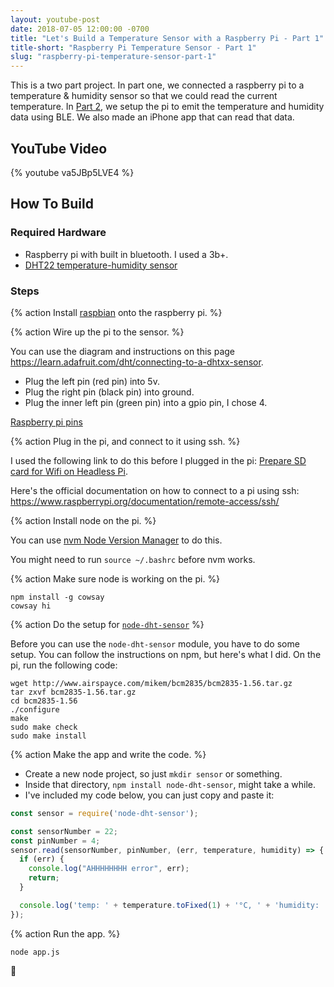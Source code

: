 ```yaml
---
layout: youtube-post
date: 2018-07-05 12:00:00 -0700
title: "Let's Build a Temperature Sensor with a Raspberry Pi - Part 1"
title-short: "Raspberry Pi Temperature Sensor - Part 1"
slug: "raspberry-pi-temperature-sensor-part-1"
---
```


This is a two part project. In part one, we connected a raspberry pi to a temperature & humidity sensor so that we could read the current temperature. In [Part 2](/youtube_projects/02_raspberry-pi-temperature-sensor-part-2.html), we setup the pi to emit the temperature and humidity data using BLE. We also made an iPhone app that can read that data.


## YouTube Video

{% youtube va5JBp5LVE4 %}

## How To Build

### Required Hardware

* Raspberry pi with built in bluetooth. I used a 3b+.
* [DHT22 temperature-humidity sensor](https://www.adafruit.com/product/385)

### Steps

{% action
Install [raspbian](https://www.raspberrypi.org/downloads/raspbian/) onto the raspberry pi.
%}

{% action
Wire up the pi to the sensor.
%}

You can use the diagram and instructions on this page <https://learn.adafruit.com/dht/connecting-to-a-dhtxx-sensor>.

- Plug the left pin (red pin) into 5v.
- Plug the right pin (black pin) into ground.
- Plug the inner left pin (green pin) into a gpio pin, I chose 4.

[Raspberry pi pins](https://www.raspberrypi.org/documentation/usage/gpio/)


{% action
Plug in the pi, and connect to it using ssh.
%}

I used the following link to do this before I plugged in the pi: [Prepare SD card for Wifi on Headless Pi](https://raspberrypi.stackexchange.com/questions/10251/prepare-sd-card-for-wifi-on-headless-pi).

Here's the official documentation on how to connect to a pi using ssh: <https://www.raspberrypi.org/documentation/remote-access/ssh/>

{% action
Install node on the pi.
%}

You can use [nvm Node Version Manager](https://github.com/creationix/nvm) to do this.

You might need to run `source ~/.bashrc` before nvm works.

{% action
Make sure node is working on the pi.
%}

```shell
npm install -g cowsay
cowsay hi
```

{% action
Do the setup for [`node-dht-sensor`](https://www.npmjs.com/package/node-dht-sensor)
%}

Before you can use the `node-dht-sensor` module, you have to do some setup. You can follow the instructions on npm, but here's what I did. On the pi, run the following code:

```shell
wget http://www.airspayce.com/mikem/bcm2835/bcm2835-1.56.tar.gz
tar zxvf bcm2835-1.56.tar.gz
cd bcm2835-1.56
./configure
make
sudo make check
sudo make install
```

{% action
Make the app and write the code.
%}

- Create a new node project, so just `mkdir sensor` or something.
- Inside that directory, `npm install node-dht-sensor`, might take a while.
- I've included my code below, you can just copy and paste it: 

```js
const sensor = require('node-dht-sensor');

const sensorNumber = 22;
const pinNumber = 4;
sensor.read(sensorNumber, pinNumber, (err, temperature, humidity) => {
  if (err) {
    console.log("AHHHHHHHH error", err);
    return;
  }

  console.log('temp: ' + temperature.toFixed(1) + '°C, ' + 'humidity: ' + humidity.toFixed(1) +  '%');
});
```

{% action
Run the app.
%}

```shell
node app.js
```

🤗
